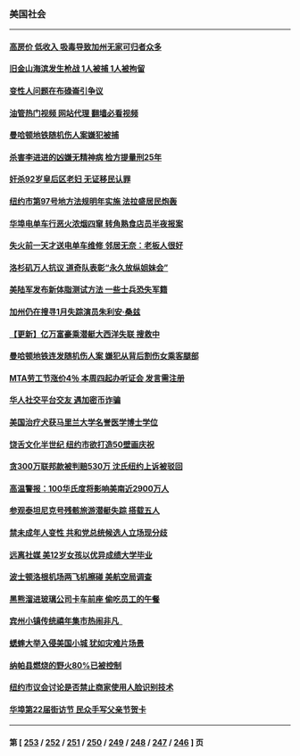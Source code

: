 ### 美国社会
---
#### [高房价 低收入 吸毒导致加州无家可归者众多](../../pages/ncid1078160/n14020111.md?06211645) 
#### [旧金山海滨发生枪战 1人被捕 1人被拘留](../../pages/ncid1078160/n14020037.md?06211645) 
#### [变性人问题在布碌崙引争议](../../pages/ncid1078160/n14020015.md?06211645) 
#### [油管热门视频 网站代理 翻墙必看视频](http://138.2.39.72:81/youtube.html?epic-marker?06211645)
#### [曼哈顿地铁随机伤人案嫌犯被捕](../../pages/ncid1078160/n14019983.md?06211645) 
#### [杀害李进进的凶嫌无精神病 检方提量刑25年](../../pages/ncid1078160/n14019996.md?06211645) 
#### [奸杀92岁皇后区老妇 无证移民认罪](../../pages/ncid1078160/n14019982.md?06211645) 
#### [纽约市第97号地方法规明年实施 法拉盛居民炮轰](../../pages/ncid1078160/n14019993.md?06211645) 
#### [华埠电单车行恶火浓烟四窜 转角熟食店员半夜报案](../../pages/ncid1078160/n14020000.md?06211645) 
#### [失火前一天才送电单车维修 邻居无奈：老板人很好](../../pages/ncid1078160/n14019998.md?06211645) 
#### [洛杉矶万人抗议 道奇队表彰“永久放纵姐妹会”](../../pages/ncid1078160/n14019992.md?06211645) 
#### [美陆军发布新体脂测试方法 一些士兵恐失军籍](../../pages/ncid1078160/n14019861.md?06211645) 
#### [加州仍在搜寻1月失踪演员朱利安·桑兹](../../pages/ncid1078160/n14019862.md?06211645) 
#### [【更新】亿万富豪乘潜艇大西洋失联 搜救中](../../pages/ncid1078160/n14019477.md?06211645) 
#### [曼哈顿地铁连发随机伤人案 嫌犯从背后割伤女乘客腿部](../../pages/ncid1078160/n14019356.md?06211645) 
#### [MTA劳工节涨价4％ 本周四起办听证会 发言需注册](../../pages/ncid1078160/n14019354.md?06211645) 
#### [华人社交平台交友 遇加密币诈骗](../../pages/ncid1078160/n14019350.md?06211645) 
#### [美国治疗犬获马里兰大学名誉医学博士学位](../../pages/ncid1078160/n14019366.md?06211645) 
#### [饶舌文化半世纪 纽约市欲打造50壁画庆祝](../../pages/ncid1078160/n14019359.md?06211645) 
#### [贪300万联邦款被判赔530万 沈氏纽约上诉被驳回](../../pages/ncid1078160/n14019333.md?06211645) 
#### [高温警报：100华氏度将影响美南近2900万人](../../pages/ncid1078160/n14019199.md?06211645) 
#### [参观泰坦尼克号残骸旅游潜艇失踪 搭载五人](../../pages/ncid1078160/n14019195.md?06211645) 
#### [禁未成年人变性 共和党总统候选人立场现分歧](../../pages/ncid1078160/n14019143.md?06211645) 
#### [远离社媒 美12岁女孩以优异成绩大学毕业](../../pages/ncid1078160/n14018782.md?06211645) 
#### [波士顿洛根机场两飞机擦碰 美航空局调查](../../pages/ncid1078160/n14019096.md?06211645) 
#### [黑熊溜进玻璃公司卡车前座 偷吃员工的午餐](../../pages/ncid1078160/n14018863.md?06211645) 
#### [宾州小镇传统禧年集市热闹非凡  ](../../pages/ncid1078160/n14019050.md?06211645) 
#### [蟋蟀大举入侵美国小城 犹如灾难片场景](../../pages/ncid1078160/n14018678.md?06211645) 
#### [纳帕县燃烧的野火80%已被控制](../../pages/ncid1078160/n14018737.md?06211645) 
#### [纽约市议会讨论是否禁止商家使用人脸识别技术](../../pages/ncid1078160/n14018621.md?06211645) 
#### [华埠第22届街访节 民众手写父亲节贺卡](../../pages/ncid1078160/n14018639.md?06211645) 

---
#### 第 [ [253](./253.md?06211645) / [252](./252.md?06211645) / [251](./251.md?06211645) / [250](./250.md?06211645) / [249](./249.md?06211645) / [248](./248.md?06211645) / [247](./247.md?06211645) / [246](./246.md?06211645) ] 页
